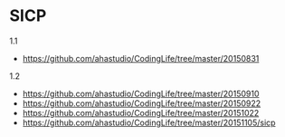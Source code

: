 SICP
====

1.1
- https://github.com/ahastudio/CodingLife/tree/master/20150831

1.2
- https://github.com/ahastudio/CodingLife/tree/master/20150910
- https://github.com/ahastudio/CodingLife/tree/master/20150922
- https://github.com/ahastudio/CodingLife/tree/master/20151022
- https://github.com/ahastudio/CodingLife/tree/master/20151105/sicp
